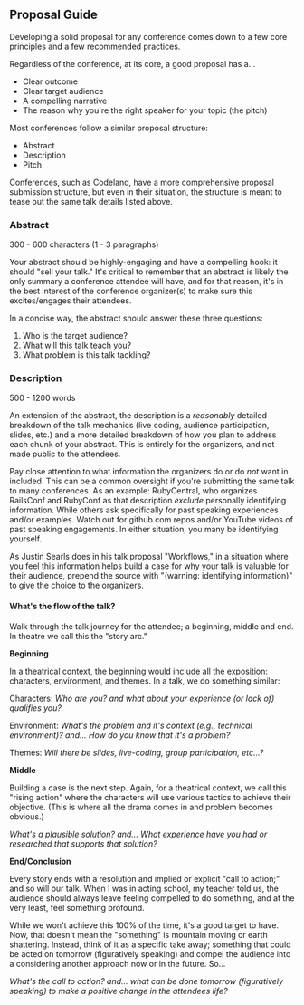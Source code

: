 ## Proposal Guide

Developing a solid proposal for any conference comes down to a few core
principles and a few recommended practices.

Regardless of the conference, at its core, a good proposal has a...

*   Clear outcome
*   Clear target audience
*   A compelling narrative
*   The reason why you're the right speaker for your topic (the pitch)

Most conferences follow a similar proposal structure:

*   Abstract
*   Description
*   Pitch

Conferences, such as Codeland, have a more comprehensive proposal submission
structure, but even in their situation, the structure is meant to tease out the
same talk details listed above.

### Abstract

300 - 600 characters (1 - 3 paragraphs)

Your abstract should be highly-engaging and have a compelling hook: it should
"sell your talk." It's critical to remember that an abstract is likely the
only summary a conference attendee will have, and for that reason, it's in the
best interest of the conference organizer(s) to make sure this excites/engages
their attendees.

In a concise way, the abstract should answer these three questions:

1.  Who is the target audience?
1.  What will this talk teach you?
1.  What problem is this talk tackling?

### Description

500 - 1200 words

An extension of the abstract, the description is a _reasonably_ detailed
breakdown of the talk mechanics (live coding, audience participation, slides,
etc.) and a more detailed breakdown of how you plan to address each chunk of
your abstract. This is entirely for the organizers, and not made public to the
attendees.

Pay close attention to what information the organizers do or do _not_ want in
included.  This can be a common oversight if you're submitting the same talk to
many conferences. As an example: RubyCentral, who organizes RailsConf and
RubyConf as that description _exclude_ personally identifying information. While
others ask specifically for past speaking experiences and/or examples. Watch out
for github.com repos and/or YouTube videos of past speaking engagements.  In
either situation, you many be identifying yourself.

As Justin Searls does in his talk proposal "Workflows," in a situation where you
feel this information helps build a case for why your talk is valuable for their
audience, prepend the source with "(warning: identifying information)" to give
the choice to the organizers.

#### What's the flow of the talk?

Walk through the talk journey for the attendee; a beginning, middle and end. In
theatre we call this the "story arc."

**Beginning**

In a theatrical context, the beginning would include all the exposition:
characters, environment, and themes.  In a talk, we do something similar:

Characters: _Who are you? and what about your experience (or lack of) qualifies 
  you?_

Environment: _What's the problem and it's context (e.g.,
  technical environment)? and... How do you know that it's a problem?_

Themes: _Will there be slides, live-coding, group participation, etc...?_

**Middle**

Building a case is the next step. Again, for a theatrical context, we call this
"rising action" where the characters will use various tactics to achieve their
objective. (This is where all the drama comes in and problem becomes obvious.)

_What's a plausible solution? and... What experience have you had or researched
that supports that solution?_

**End/Conclusion**

Every story ends with a resolution and implied or explicit "call to action;" and
so will our talk.  When I was in acting school, my teacher told us, the audience
should always leave feeling compelled to do something, and at the very least,
feel something profound.

While we won't achieve this 100% of the time, it's a good target to have. Now,
that doesn't mean the "something" is mountain moving or earth shattering.
Instead, think of it as a specific take away; something that could be acted on
tomorrow (figuratively speaking) and compel the audience into a considering
another approach now or in the future. So...

_What's the call to action? and... what can be done tomorrow (figuratively
speaking) to make a positive change in the attendees life?_
